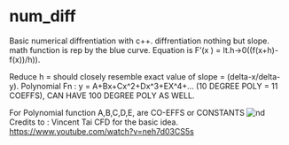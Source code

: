 # num_diff
Basic numerical diffrentiation with c++. diffrentiation nothing but slope.
math function is rep by the blue curve.
Equation is F’(x ) = lt.h->0((f(x+h)-f(x))/h)).

Reduce h  = should closely resemble exact value of slope = (delta-x/delta-y).
Polynomial Fn : y = A+Bx+Cx^2+Dx^3+EX^4+… (10 DEGREE POLY = 11 COEFFS), CAN HAVE 100 DEGREE POLY AS WELL.

For Polynomial function A,B,C,D,E, are CO-EFFS or CONSTANTS
![nd](https://user-images.githubusercontent.com/33382424/138983565-80fc48a5-c1fa-45f6-a3ee-6f04ee17a35b.jpg)
Credits to : Vincent Tai CFD for the basic idea.
https://www.youtube.com/watch?v=neh7d03CS5s
